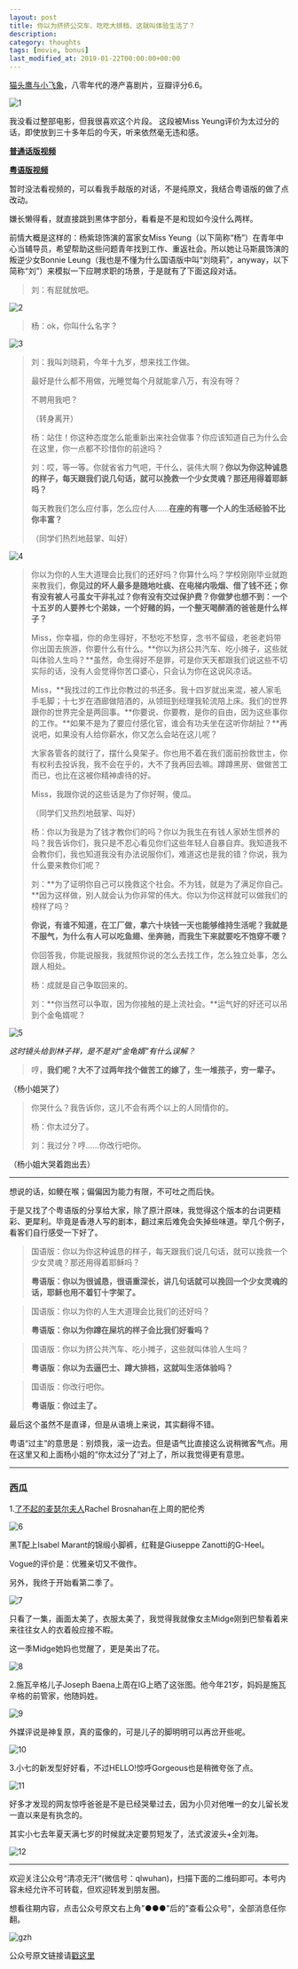 ```yaml
---
layout: post
title: 你以为挤挤公交车、吃吃大排档，这就叫体验生活了？
description: 
category: thoughts
tags: [movie, bonus]
last_modified_at: 2019-01-22T00:00:00+00:00
---
```


[猫头鹰与小飞象](https://movie.douban.com/subject/1307374/)，八零年代的港产喜剧片，豆瓣评分6.6。

![1](/../assets/img/2019-01-22/1.jpg)

我没看过整部电影，但我很喜欢这个片段。
这段被Miss Yeung评价为太过分的话，即使放到三十多年后的今天，听来依然毫无违和感。


[__普通话版视频__](https://v.qq.com/x/page/u0816uqrk3l.html)

[__粤语版视频__](https://v.qq.com/x/page/a0755gajsi9.html)


暂时没法看视频的，可以看我手敲版的对话，不是纯原文，我结合粤语版的做了点改动。


嫌长懒得看，就直接跳到黑体字部分，看看是不是和现如今没什么两样。


前情大概是这样的：杨紫琼饰演的富家女Miss Yeung（以下简称“杨”）在青年中心当辅导员，希望帮助这些问题青年找到工作、重返社会。所以她让马斯晨饰演的叛逆少女Bonnie Leung（我也是不懂为什么国语版中叫“刘晓莉”，anyway，以下简称“刘”）来模拟一下应聘求职的场景，于是就有了下面这段对话。


> 刘：有屁就放吧。 

![2](/../assets/img/2019-01-22/2.jpg)

> 杨：ok，你叫什么名字？

![3](/../assets/img/2019-01-22/3.jpg)

> 刘：我叫刘晓莉，今年十九岁，想来找工作做。
> 
> 最好是什么都不用做，光睡觉每个月就能拿八万，有没有呀？
> 
> 不聘用我吧？
> 
> （转身离开）
> 
> 
> 杨：站住！你这种态度怎么能重新出来社会做事？你应该知道自己为什么会在这里，你一点都不珍惜你的前途吗？
> 
>  
> 
> 刘：哎，等一等。你就省省力气吧，干什么，装伟大啊？__你以为你这种诚恳的样子，每天跟我们说几句话，就可以挽救一个少女灵魂？那还用得着耶稣吗？__
> 
> 每天教我们怎么应付事，怎么应付人……__在座的有哪一个人的生活经验不比你丰富？__
> 
> （同学们热烈地鼓掌、叫好）
> 
![4](/../assets/img/2019-01-22/4.jpg)
> 
> 你以为你的人生大道理会比我们的还好吗？你算什么吗？学校刚刚毕业就跑来教我们，__你见过的坏人最多是随地吐痰、在电梯内吸烟、借了钱不还；你有没有被人弓虽女干非礼过？你有没有交过保护费？你做梦也想不到：一个十五岁的人要养七个弟妹，一个好赌的妈，一个整天喝醉酒的爸爸是什么样子？__
> 
> Miss，你幸福，你的命生得好，不愁吃不愁穿，念书不留级，老爸老妈带你出国去旅游，你要什么有什么。**你以为挤公共汽车、吃小摊子，这些就叫体验人生吗？**虽然，命生得好不是罪，可是你天天都跟我们说这些不切实际的话，没有人会觉得你苦口婆心，只会认为你在这说风凉话。
> 
> Miss，**我找过的工作比你教过的书还多。我十四岁就出来混，被人家毛手毛脚；十七岁在酒廊做陪酒的，从领班到经理我轮流陪上床。我们的世界跟你的世界完全是两回事。**你要说、你要教，是你的自由，因为这些事你的工作。**如果不是为了要应付感化官，谁会有功夫坐在这听你胡扯？**再说吧，如果没有人给你薪水，你又怎么会站在这儿呢？
> 
> 大家各管各的就行了，摆什么臭架子。你也用不着在我们面前扮救世主，你有权利去投诉我，我不会在乎的，大不了我再回去嘛。蹲蹲黑房、做做苦工而已，也比在这被你精神虐待的好。
> 
> Miss，我跟你说的这些话是为了你好啊，傻瓜。
> 
> （同学们又热烈地鼓掌、叫好）
> 
> 
> 
> 杨：你以为我是为了钱才教你们的吗？你以为我生在有钱人家娇生惯养的吗？我告诉你们，我只是不忍心看见你们这些年轻人自暴自弃。我知道我不会教你们，我也知道我没有办法说服你们，难道这也是我的错？你说，我为什么要来教你们呢？
> 
>  
> 
> 刘：**为了证明你自己可以挽救这个社会。不为钱，就是为了满足你自己。**因为这样做，别人就会认为你非常的伟大。你以为你这样就可以做我们的榜样了吗？
> 
> **你说，有谁不知道，在工厂做，拿六十块钱一天也能够维持生活呢？我就是不服气，为什么有人可以吃鱼翅、坐奔驰，而我生下来就要吃不饱穿不暖？**
> 
> 你回答我，你能说服我，我就照你说的怎么去找工作，怎么独立处事，怎么跟人相处。
> 
> 
> 杨：成就是自己争取回来的。
> 
> 
> 刘：**你当然可以争取，因为你接触的是上流社会。**运气好的好还可以吊到个金龟婿呢？
> 
![5](/../assets/img/2019-01-22/5.jpg)

*这时镜头给到林子祥，是不是对“金龟婿”有什么误解？*

> 哼，**我们呢？大不了过两年找个做苦工的嫁了，生一堆孩子，穷一辈子。**
> 
（杨小姐哭了）

> 你哭什么？我告诉你，这儿不会有两个以上的人同情你的。
> 
> 
> 杨：你太过分了。
> 
>  
> 刘：我过分？哼……你改行吧你。

（杨小姐大哭着跑出去）

<hr>

想说的话，如鲠在喉；偏偏因为能力有限，不可吐之而后快。

于是又找了个粤语版的分享给大家，除了原汁原味，我觉得这个版本的台词更精彩、更犀利。毕竟是香港人写的剧本，翻过来后难免会失掉些味道。举几个例子，看客们自行感受一下好了。
 

> 国语版：你以为你这种诚恳的样子，每天跟我们说几句话，就可以挽救一个少女灵魂？那还用得着耶稣吗？
> 
> **粤语版：你以为很诚恳，很语重深长，讲几句话就可以挽回一个少女灵魂的话，耶稣也用不着钉十字架了。**


> 国语版：你以为你的人生大道理会比我们的还好吗？
> 
> **粤语版：你以为你蹲在屎坑的样子会比我们好看吗？**


> 国语版：你以为挤公共汽车、吃小摊子，这些就叫体验人生吗？
> 
> **粤语版：你以为去逼巴士、蹲大排档，这就叫生活体验吗？**


> 国语版：你改行吧你。
> 
> **粤语版：你过主了。**


最后这个虽然不是直译，但是从语境上来说，其实翻得不错。

粤语“过主”的意思是：别烦我，滚一边去。但是语气比直接这么说稍微客气点。用在这里又和上面杨小姐的“你太过分了”对上了，所以我觉得更有意思。


<hr>

### __西瓜__

1.[了不起的麦瑟尔夫人](https://en.wikipedia.org/wiki/The_Marvelous_Mrs._Maisel)Rachel Brosnahan在上周的肥伦秀

![6](/../assets/img/2019-01-22/6.jpg)

黑T配上Isabel Marant的锦缎小脚裤，红鞋是Giuseppe Zanotti的G-Heel。

Vogue的评价是：优雅亲切又不做作。


另外，我终于开始看第二季了。

![7](/../assets/img/2019-01-22/7.jpg)

只看了一集，画面太美了，衣服太美了，我觉得我就像女主Midge刚到巴黎看着来来往往女人的衣着般应接不暇。

这一季Midge她妈也觉醒了，更是美出了花。

![8](/../assets/img/2019-01-22/8.jpg)

2.施瓦辛格儿子Joseph Baena上周在IG上晒了这张图。他今年21岁，妈妈是施瓦辛格的前管家，他随妈姓。

![9](/../assets/img/2019-01-22/9.jpg)

外媒评说是神复原，真的蛮像的，可是儿子的脚明明可以再岔开些呢。

![10](/../assets/img/2019-01-22/10.jpg)

3.小七的新发型好好看，不过HELLO!惊呼Gorgeous也是稍微夸张了点。

![11](/../assets/img/2019-01-22/11.jpg)

好多才发现的网友惊呼爸爸是不是已经哭晕过去，因为小贝对他唯一的女儿留长发一直以来是有执念的。

其实小七去年夏天满七岁的时候就决定要剪短发了，法式波波头+全刘海。

![12](/../assets/img/2019-01-22/12.jpg)

<hr>

欢迎关注公众号“清凉无汗”(微信号：qlwuhan)，扫描下面的二维码即可。本号内容未经允许不可转载，但欢迎转发到朋友圈。

想看往期内容，点击公众号原文右上角"●●●"后的"查看公众号"，全部消息任你翻。

![gzh](/../assets/img/gzh.png)

公众号原文链接请[戳这里](https://mp.weixin.qq.com/s/ZdAFcNw9OD6TIJAVhVJWEw)